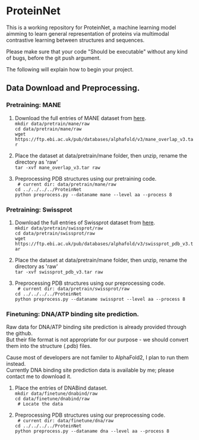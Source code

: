# ProteinNet

This is a working repository for ProteinNet, a machine learning model aimming to learn general representation of proteins via multimodal contrastive learning between structures and sequences.

Please make sure that your code "Should be executable" without any kind of bugs, before the git push argument.

The following will explain how to begin your project.


## Data Download and Preprocessing.
### Pretraining: MANE
1. Download the full entries of MANE dataset from [here](https://alphafold.ebi.ac.uk/download#mane-section). <br>
    `mkdir data/pretrain/mane/raw`<br>
    `cd data/pretrain/mane/raw` <br>
    `wget https://ftp.ebi.ac.uk/pub/databases/alphafold/v3/mane_overlap_v3.tar`

2. Place the dataset at data/pretrain/mane folder, then unzip, rename the directory as 'raw' <br>
    `tar -xvf mane_overlap_v3.tar raw`

3. Preprocessing PDB structures using our pretraining code. <br>
    ` # current dir: data/pretrain/mane/raw`<br>
    `cd ../../../../ProteinNet`<br>
    `python preprocess.py --dataname mane --level aa --process 8`

### Pretraining: Swissprot
1. Download the full entries of Swissprot dataset from [here](https://alphafold.ebi.ac.uk/download#swissprot-section). <br>
    `mkdir data/pretrain/swissprot/raw`<br>
    `cd data/pretrain/swissprot/raw` <br>
    `wget https://ftp.ebi.ac.uk/pub/databases/alphafold/v3/swissprot_pdb_v3.tar`

2. Place the dataset at data/pretrain/mane folder, then unzip, rename the directory as 'raw' <br>
    `tar -xvf swissprot_pdb_v3.tar raw`

3. Preprocessing PDB structures using our preprocessing code. <br>
    ` # current dir: data/pretrain/swissprot/raw`<br>
    `cd ../../../../ProteinNet`<br>
    `python preprocess.py --dataname swissprot --level aa --process 8`

### Finetuning: DNA/ATP binding site prediction.
Raw data for DNA/ATP binding site prediction is already provided through the github.<br>
But their file format is not appropriate for our purpose - we should convert them into the structure (.pdb) files.

Cause most of developers are not familer to AlphaFold2, I plan to run them instead.<br> 
Currently DNA binding site prediction data is available by me; please contact me to download it.

1. Place the entries of DNABind dataset.<br>
    `mkdir data/finetune/dnabind/raw`<br>
    `cd data/finetune/dnabind/raw`<br>
    ` # Locate the data`

2. Preprocessing PDB structures using our preprocessing code. <br>
    ` # current dir: data/finetune/dna/raw`<br>
    `cd ../../../../ProteinNet`<br>
    `python preprocess.py --dataname dna --level aa --process 8`

